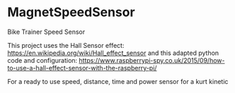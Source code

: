 # MagnetSpeedSensor
Bike Trainer Speed Sensor

This project uses the Hall Sensor effect: https://en.wikipedia.org/wiki/Hall_effect_sensor 
and this adapted python code and configuration: https://www.raspberrypi-spy.co.uk/2015/09/how-to-use-a-hall-effect-sensor-with-the-raspberry-pi/

For a ready to use speed, distance, time and power sensor for a kurt kinetic 
